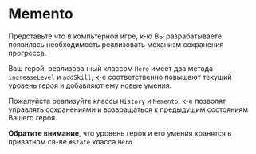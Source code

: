 # Memento

Представьте что в компьтерной игре, к-ю Вы разрабатываете
появилась необходимость реализовать механизм сохранения прогресса.

Ваш герой, реализованный классом `Hero` имеет два метода `increaseLevel`
и `addSkill`, к-е соответственно повышают текущий уровень героя и добавляют
ему новые умения.

Пожалуйста реализуйте классы `History` и `Memento`, к-е позволят управлять
сохранениями и возвращаться к предыдущим состояниям Вашего героя.

**Обратите внимание**, что уровень героя и его умения хранятся в приватном св-ве 
`#state` класса `Hero`.
